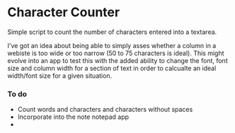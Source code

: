 # Character Counter

Simple script to count the number of characters entered into a textarea.

I've got an idea about being able to simply asses whether a column in a webiste is too wide or too narrow (50 to 75 characters is ideal). This might evolve into an app to test this with the added ability to change the font, font size and column width for a section of text in order to calcualte an ideal width/font size for a given situation.

### To do

- Count words and characters and characters without spaces
- Incorporate into the note notepad app
- 